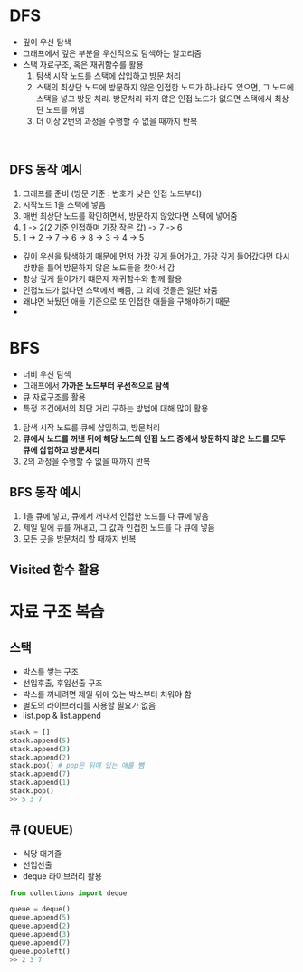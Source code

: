 # DFS
* 깊이 우선 탐색
* 그래프에서 깊은 부분을 우선적으로 탐색하는 알고리즘
* 스택 자료구조, 혹은 재귀함수를 활용
    1. 탐색 시작 노드를 스택에 삽입하고 방문 처리
    2. 스택의 최상단 노드에 방문하지 않은 인접한 노드가 하나라도 있으면, 그 노드에 스택을 넣고 방문 처리. 방문처리 하지 않은 인접 노드가 없으면 스택에서 최상단 노드를 꺼냄
    3. 더 이상 2번의 과정을 수행할 수 없을 때까지 반복

</br>

## DFS 동작 예시
1. 그래프를 준비 (방문 기준 : 번호가 낮은 인접 노드부터)
2. 시작노드 1을 스택에 넣음
3. 매번 최상단 노드를 확인하면서, 방문하지 않았다면 스택에 넣어줌
4. 1 -> 2(2 기준 인접하며 가장 작은 값) -> 7 -> 6 
5. 1 -> 2 -> 7 -> 6 -> 8 -> 3 -> 4 -> 5
* 깊이 우선을 탐색하기 때문에 먼저 가장 깊게 들어가고, 가장 깊게 들어갔다면 다시 방향을 틀어 방문하지 않은 노드들을 찾아서 감
* 항상 깊게 들어가기 떄문제 재귀함수와 함께 활용
* 인접노드가 없다면 스택에서 빼줌, 그 외에 것들은 일단 놔둠
* 왜냐면 놔뒀던 애들 기준으로 또 인접한 애들을 구해야하기 때문
* 

# BFS
* 너비 우선 탐색 
* 그래프에서 **가까운 노드부터 우선적으로 탐색**
* 큐 자료구조를 활용
* 특정 조건에서의 최단 거리 구하는 방법에 대해 많이 활용
1. 탐색 시작 노드를 큐에 삽입하고, 방문처리 
2. **큐에서 노드를 꺼낸 뒤에 해당 노드의 인접 노드 중에서 방문하지 않은 노드를 모두 큐에 삽입하고 방문처리**
3. 2의 과정을 수행할 수 없을 때까지 반복

## BFS 동작 예시
1. 1을 큐에 넣고, 큐에서 꺼내서 인접한 노드를 다 큐에 넣음
2. 제일 밑에 큐를 꺼내고, 그 값과 인접한 노드를 다 큐에 넣음
3. 모든 곳을 방문처리 할 때까지 반복

## Visited 함수 활용 




# 자료 구조 복습
## 스택
* 박스를 쌓는 구조 
* 선입후출, 후입선출 구조 
* 박스를 꺼내려면 제일 위에 있는 박스부터 치워야 함 
* 별도의 라이브러리를 사용할 필요가 없음
* list.pop & list.append

```python
stack = []
stack.append(5)
stack.append(3)
stack.append(2)
stack.pop() # pop은 뒤에 있는 애를 뺌
stack.append(7)
stack.append(1)
stack.pop()
>> 5 3 7 

```

## 큐 (QUEUE)
* 식당 대기줄 
* 선입선출
* deque 라이브러리 활용
``` python 
from collections import deque

queue = deque()
queue.append(5)
queue.append(2)
queue.append(3)
queue.append(7)
queue.popleft()
>> 2 3 7


```